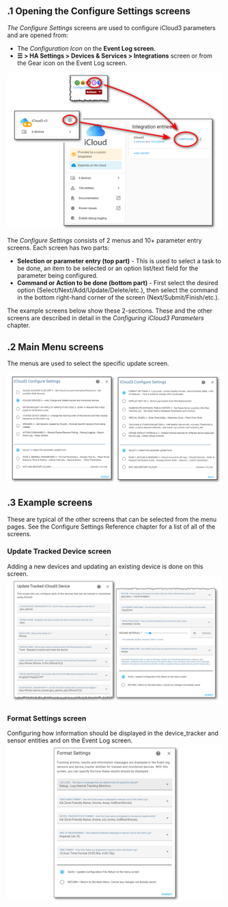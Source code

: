 ## .1 Opening the Configure Settings screens

*The Configure Settings* screens are used to configure iCloud3 parameters and are opened from:

- The *Configuration Icon*  on the **Event Log screen**.
- **☰ > HA Settings > Devices & Services > Integrations** screen or from the Gear icon on the Event Log screen. 

![](../images/cf-configure.png)

The *Configure Settings* consists of 2 menus and 10+ parameter entry screens. Each screen has two parts:

- **Selection or parameter entry (top part)** - This is used to select a task to be done, an item to be selected or an option list/text field for the parameter being configured.
- **Command or Action to be done (bottom part)** - First select the desired option (Select/Next/Add/Update/Delete/etc.), then select the command in the bottom right-hand corner of the screen (Next/Submit/Finish/etc.).

The example screens below show these 2-sections. These and the other screens are described in detail in the *Configuring iCloud3 Parameters* chapter.



## .2 Main Menu screens

The menus are used to select the specific update screen.

![](../images/cf-menu-1-2-sbs.png)



## .3 Example screens

These are typical of the other screens that can be selected from the menu pages. See the Configure Settings Reference chapter for a list of all of the screens.

### Update Tracked Device screen

Adding a new devices and updating an existing device is done on this screen.
![](../images/cf-device-update.png)



### Format Settings screen

Configuring how information should be displayed in the device_tracker and sensor entities and on the Event Log screen. 
![](../images/cf-format-settings.png)

